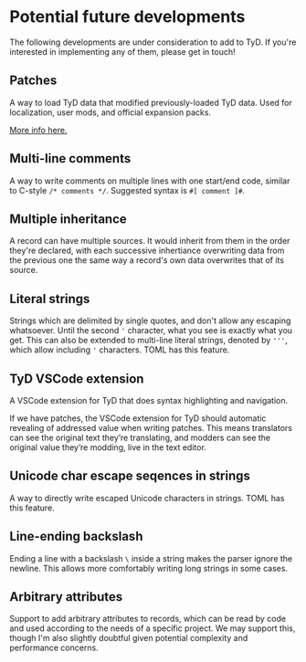 # Potential future developments

The following developments are under consideration to add to TyD. If you're interested in implementing any of them, please get in touch!

## Patches

A way to load TyD data that modified previously-loaded TyD data. Used for localization, user mods, and official expansion packs.

[More info here.](https://github.com/tyd-lang/TyD/blob/master/Proposal-patches.md)

## Multi-line comments

A way to write comments on multiple lines with one start/end code, similar to C-style `/* comments */`. Suggested syntax is `#[ comment ]#`.

## Multiple inheritance

 A record can have multiple sources. It would inherit from them in the order they're declared, with each successive inhertiance overwriting data from the previous one the same way a record's own data overwrites that of its source.

## Literal strings

 Strings which are delimited by single quotes, and don't allow any escaping whatsoever. Until the second `'` character, what you see is exactly what you get. This can also be extended to multi-line literal strings, denoted by `'''`, which allow including `'` characters. TOML has this feature.

## TyD VSCode extension

A VSCode extension for TyD that does syntax highlighting and navigation.

If we have patches, the VSCode extension for TyD should automatic revealing of addressed value when writing patches. This means translators can see the original text they’re translating, and modders can see the original value they’re modding, live in the text editor.

## Unicode char escape seqences in strings

A way to directly write escaped Unicode characters in strings. TOML has this feature.

## Line-ending backslash

Ending a line with a backslash `\` inside a string makes the parser ignore the newline. This allows more comfortably writing long strings in some cases.

## Arbitrary attributes

Support to add arbitrary attributes to records, which can be read by code and used according to the needs of a specific project. We may support this, though I'm also slightly doubtful given potential complexity and performance concerns.